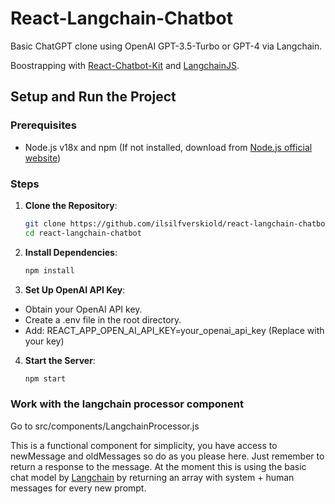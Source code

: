# React-Langchain-Chatbot

Basic ChatGPT clone using OpenAI GPT-3.5-Turbo or GPT-4 via Langchain.

Boostrapping with [React-Chatbot-Kit](https://fredrikoseberg.github.io/react-chatbot-kit-docs/docs/getting-started) and [LangchainJS](https://js.langchain.com/docs/get_started/introduction).

## Setup and Run the Project

### Prerequisites

- Node.js v18x and npm (If not installed, download from [Node.js official website](https://nodejs.org/))

### Steps

1. **Clone the Repository**:
   
   ```bash
   git clone https://github.com/ilsilfverskiold/react-langchain-chatbot.git
   cd react-langchain-chatbot

3. **Install Dependencies**:
   
   ```bash
   npm install

4. **Set Up OpenAI API Key**:

- Obtain your OpenAI API key.
- Create a .env file in the root directory.
- Add: REACT_APP_OPEN_AI_API_KEY=your_openai_api_key (Replace with your key)

4. **Start the Server**:
   
   ```bash
   npm start

### Work with the langchain processor component

Go to src/components/LangchainProcessor.js

This is a functional component for simplicity, you have access to newMessage and oldMessages so do as you please here. Just remember to return a response to the message.
At the moment this is using the basic chat model by [Langchain](https://js.langchain.com/docs/get_started/quickstart#chat-models) by returning an array with system + human messages for every new prompt.



